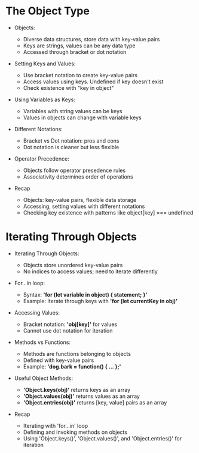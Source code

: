 # The Object Type

* Objects:
    - Diverse data structures, store data with key-value pairs
    - Keys are strings, values can be any data type
    - Accessed through bracket or dot notation

* Setting Keys and Values:
    - Use bracket notation to create key-value pairs
    - Access values using keys. Undefined if key doesn't exist
    - Check existence with "key in object"

* Using Variables as Keys:
    - Variables with string values can be keys
    - Values in objects can change with variable keys

* Different Notations:
    - Bracket vs Dot notation: pros and cons
    - Dot notation is cleaner but less flexible

* Operator Precedence:
    - Objects follow operator presedence rules
    - Associativity determines order of operations

* Recap
    - Objects: key-value pairs, flexible data storage
    - Accessing, setting values with different notations
    - Checking key existence with patterns like object[key] === undefined

# Iterating Through Objects

* Iterating Through Objects:
    - Objects store unordered key-value pairs
    - No indices to access values; need to iterate differently

* For...in loop:
    - Syntax: __'for (let variable in object) { statement; }'__
    - Example: Iterate through keys with __'for (let currentKey in obj)'__

* Accessing Values:
    - Bracket notation: __'obj[key]'__ for values
    - Cannot use dot notation for iteration

* Methods vs Functions:
    - Methods are functions belonging to objects
    - Defined with key-value pairs
    - Example: __'dog.bark = function() { ... };'__

* Useful Object Methods:
    - __'Object.keys(obj)'__ returns keys as an array
    - __'Object.values(obj)'__ returns values as an array
    - __'Object.entries(obj)'__ returns [key, value] pairs as an array

* Recap
    - Iterating with 'for...in' loop
    - Defining and invoking methods on objects
    - Using 'Object.keys()', 'Object.values()', and 'Object.entries()' for iteration
